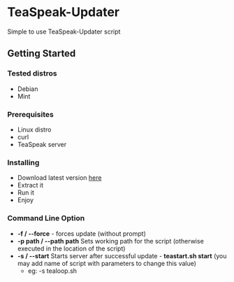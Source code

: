 # TeaSpeak-Updater

Simple to use TeaSpeak-Updater script


## Getting Started

### Tested distros
* Debian
* Mint

### Prerequisites

* Linux distro
* curl
* TeaSpeak server


### Installing

* Download latest version [here](https://github.com/Najsr/TeaSpeak-Updater/archive/master.zip)
* Extract it
* Run it
* Enjoy

### Command Line Option

* __-f / --force__ - forces update (without prompt)
* __-p path / --path path__ Sets working path for the script (otherwise executed in the location of the script)
* __-s / --start__ Starts server after successful update - __teastart.sh start__ (you may add name of script with parameters to change this value)
	* eg: -s tealoop.sh
